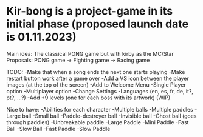 # Kir-bong is a project-game in its initial phase (proposed launch date is 01.11.2023)
Main idea: The classical PONG game but with kirby as the MC/Star
Proposals: PONG game -> Fighting game -> Racing game

TODO:
-Make that when a song ends the next one starts playing
-Make restart button work after a game over
-Add a VS icon between the player images (at the top of the screen)
-Add to Welcome Menu
  -Single Player option
  -Multiplayer option
  -Change Settings
  -Languages (en, es, fr, de, it?, pt?, ...?)
-Add +9 levels (one for each boss with its artwork) (WIP)

Nice to have:
-Abilities for each character 
  -Multiple balls
  -Multiple paddles
  -Large ball
  -Small ball
  -Paddle-destroyer ball
  -Invisible ball
  -Ghost ball (goes through paddles)
  -Unbreakable paddle
  -Large Paddle
  -Mini Paddle
  -Fast Ball
  -Slow Ball
  -Fast Paddle
  -Slow Paddle
